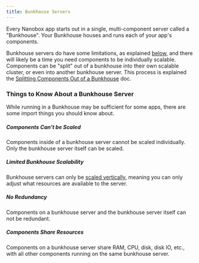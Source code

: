 ```yaml
---
title: Bunkhouse Servers
---
```


Every Nanobox app starts out in a single, multi-component server called a "Bunkhouse". Your Bunkhouse houses and runs each of your app's components.

Bunkhouse servers do have some limitations, as explained [below](#things-to-know-about-a-bunkhouse-server), and there will likely be a time you need components to be individually scalable. Components can be "split" out of a bunkhouse into their own scalable cluster, or even into another bunkhouse server. This process is explained the [Splitting Components Out of a Bunkhouse](#) doc.

### Things to Know About a Bunkhouse Server
While running in a Bunkhouse may be sufficient for some apps, there are some import things you should know about.

##### Components Can't be Scaled
Components inside of a bunkhouse server cannot be scaled individually. Only the bunkhouse server itself can be scaled.

##### Limited Bunkhouse Scalability
Bunkhouse servers can only be [scaled vertically](#), meaning you can only adjust what resources are available to the server.

##### No Redundancy
Components on a bunkhouse server and the bunkhouse server itself can not be redundant.

##### Components Share Resources
Components on a bunkhouse server share RAM, CPU, disk, disk IO, etc., with all other components running on the same bunkhouse server.
